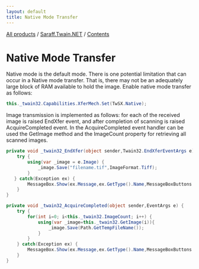 ```yaml
---
layout: default
title: Native Mode Transfer
---
```

[All products](../../) / [Saraff.Twain.NET](../) / [Contents](./index.md)
# Native Mode Transfer

Native mode is the default mode. There is one potential limitation that can occur in a Native mode transfer. That is, there may not be an adequately large block of RAM available to hold the image. 
Enable native mode transfer as follows:

```c#
this._twain32.Capabilities.XferMech.Set(TwSX.Native);
```

Image transmission is implemented as follows: for each of the received image is raised EndXfer event, and after completion of scanning is raised AcquireCompleted event. In the AcquireCompleted event handler can be used the GetImage method and the ImageCount property for retrieving all scanned images.

```c#
private void _twain32_EndXfer(object sender,Twain32.EndXferEventArgs e) {
    try {
        using(var _image = e.Image) {
            _image.Save("filename.tif",ImageFormat.Tiff);
        }
   } catch(Exception ex) {
        MessageBox.Show(ex.Message,ex.GetType().Name,MessageBoxButtons.OK,MessageBoxIcon.Error);
    }
}
```

```c#
private void _twain32_AcquireCompleted(object sender,EventArgs e) {
    try {
        for(int i=0; i<this._twain32.ImageCount; i++) {
            using(var _image=this._twain32.GetImage(i)){
                _image.Save(Path.GetTempFileName());
            }
        }
    } catch(Exception ex) {
        MessageBox.Show(ex.Message,ex.GetType().Name,MessageBoxButtons.OK,MessageBoxIcon.Error);
    }
}
```
